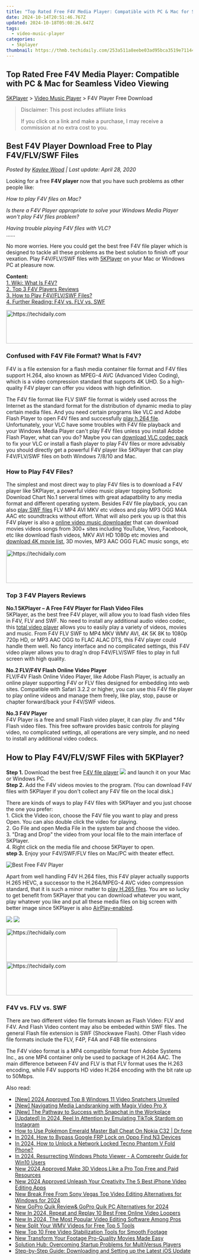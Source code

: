 ```yaml
---
title: "Top Rated Free F4V Media Player: Compatible with PC & Mac for Seamless Video Viewing"
date: 2024-10-14T20:51:46.767Z
updated: 2024-10-18T05:08:26.647Z
tags:
  - video-music-player
categories:
  - 5kplayer
thumbnail: https://thmb.techidaily.com/253a511a8eebe03ad95bca3519e71144f55137cbd051ad18a83009076fc1de06.jpg
---
```


## Top Rated Free F4V Media Player: Compatible with PC & Mac for Seamless Video Viewing

[5KPlayer](https://tools.techidaily.com/5kplayer/products/) \> [Video Music Player](https://tools.techidaily.com/5kplayer/video-music-player/) \> F4V Player Free Download

>  Disclaimer: This post includes affiliate links
>
>  If you click on a link and make a purchase, I may receive a commission at no extra cost to you.
>

## Best F4V Player Download Free to Play F4V/FLV/SWF Files

 _Posted by [Kaylee Wood](https://www.quora.com/profile/Amanda-Hu-21) | Last update: April 28, 2020_

Looking for a free **F4V player** now that you have such problems as other people like:

  
_How to play F4V files on Mac?_ 

_Is there a F4V Player appropriate to solve your Windows Media Player won't play F4V files problem?_ 

_Having trouble playing F4V files with VLC?_  
 ......

  
No more worries. Here you could get the best free F4V file player which is designed to tackle all these problems as the best solution to finish off your vexation. Play F4V/FLV/SWF files with [5KPlayer](https://tools.techidaily.com/5kplayer/products/) on your Mac or Windows PC at pleasure now.

**Content:**  
[1\. Wiki: What Is F4V?](https://tools.techidaily.com/5kplayer/video-music-player/)  
[2\. Top 3 F4V Players Reviews](https://tools.techidaily.com/5kplayer/video-music-player/)  
[3\. How to Play F4V/FLV/SWF Files?](https://tools.techidaily.com/5kplayer/video-music-player/)  
[4\. Further Reading: F4V vs. FLV vs. SWF](https://tools.techidaily.com/5kplayer/video-music-player/) 

<!-- affiliate ads begin -->
<a href="https://aligracehair.sjv.io/c/5597632/2036486/19272" target="_top" id="2036486">
  <img src="//a.impactradius-go.com/display-ad/19272-2036486" border="0" alt="https://techidaily.com" width="728" height="90"/>
</a>
<img height="0" width="0" src="https://aligracehair.sjv.io/i/5597632/2036486/19272" style="position:absolute;visibility:hidden;" border="0" />
<!-- affiliate ads end -->

### Confused with F4V File Format? What Is F4V?

F4V is a file extension for a flash media container file format and F4V files support H.264, also known as MPEG-4 AVC (Advanced Video Coding), which is a video compression standard that supports 4K UHD. So a high-quality F4V player can offer you videos with high definition.

The F4V file format like FLV SWF file format is widely used across the Internet as the standard format for the distribution of dynamic media to play certain media files. And you need certain programs like VLC and Adobe Flash Player to open F4V files and successfully [play h.264 file](https://tools.techidaily.com/5kplayer/video-music-player/). Unfortunately, your VLC have some troubles with F4V file playback and your Windows Media Player can't play F4V files unless you install Adobe Flash Player, what can you do? Maybe you can [download VLC codec pack](https://tools.techidaily.com/5kplayer/video-music-player/) to fix your VLC or install a flash player to play F4V files or more advisably you should directly get a powerful F4V player like 5KPlayer that can play F4V/FLV/SWF files on both Windows 7/8/10 and Mac. 

### How to Play F4V Files?

The simplest and most direct way to play F4V files is to download a F4V player like 5KPlayer, a powerful video music player topping Softonic Download Chart No.1 serveral times with great adapatbility to any media format and different operating system. Besides F4V file playback, you can also [play SWF files](https://tools.techidaily.com/5kplayer/video-music-player/) FLV MP4 AVI MKV etc videos and play MP3 OGG M4A AAC etc soundtracks without effort. What will also perk you up is that this F4V player is also a [online video music downloader](https://tools.techidaily.com/5kplayer/youtube-download/) that can download movies videos songs from 300+ sites including YouTube, Vevo, Facebook, etc like download flash videos, MKV AVI HD 1080p etc movies and [download 4K movie list](https://tools.techidaily.com/5kplayer/youtube-download/), 3D movies, MP3 AAC OGG FLAC music songs, etc

<!-- affiliate ads begin -->
<a href="https://aligracehair.sjv.io/c/5597632/2016170/19272" target="_top" id="2016170">
  <img src="//a.impactradius-go.com/display-ad/19272-2016170" border="0" alt="https://techidaily.com" width="728" height="90"/>
</a>
<img height="0" width="0" src="https://aligracehair.sjv.io/i/5597632/2016170/19272" style="position:absolute;visibility:hidden;" border="0" />
<!-- affiliate ads end -->

###  Top 3 F4V Players Reviews

**No.1 5KPlayer – A Free F4V Player for Flash Video Files**  
 5KPlayer, as the best free F4V player, will allow you to load flash video files in F4V, FLV and SWF. No need to install any additional audio video codec, this [total video player](https://tools.techidaily.com/5kplayer/video-music-player/) allows you to easily play a variety of videos, movies and music. From F4V FLV SWF to MP4 MKV WMV AVI, 4K 5K 8K to 1080p 720p HD, or MP3 AAC OGG to FLAC ALAC DTS, this F4V player could handle them well. No fancy interface and no complicated settings, this F4V video player allows you to drag'n drop F4V/FLV/SWF files to play in full screen with high quality. 

**No.2 FLV/F4V Flash Online Video Player**  
 FLV/F4V Flash Online Video Player, like Adobe Flash Player, is actually an online player supporting F4V or FLV files designed for embedding into web sites. Compatible with Safari 3.2.2 or higher, you can use this F4V file player to play online videos and manage them freely, like play, stop, pause or chapter forward/back your F4V/SWF videos. 

**No.3 F4V Player**  
 F4V Player is a free and small Flash video player, it can play .flv and \*.f4v Flash video files. This free software provides basic controls for playing video, no complicated settings, all operations are very simple, and no need to install any additional video codecs. 

## How to Play F4V/FLV/SWF Files with 5KPlayer?

**Step 1.** Download the best free [F4V file player](https://tools.techidaily.com/5kplayer/products/) [![](https://www.5kplayer.com/video-music-player/../image/download-mac/dicon.png)](https://tools.techidaily.com/5kplayer/products/) and launch it on your Mac or Windows PC.  
**Step 2.** Add the F4V videos movies to the program. (You can download F4V files with 5KPlayer if you don't collect any F4V file on the local disk.)  

 There are kinds of ways to play F4V files with 5KPlayer and you just choose the one you prefer:  
 1\. Click the Video icon, choose the F4V file you want to play and press Open. You can also double click the video for playing.  
 2\. Go File and open Media File in the system bar and choose the video.  
3\. "Drag and Drop" the video from your local file to the main interface of 5KPlayer.  
4\. Right click on the media file and choose 5KPlayer to open.  
**step 3.** Enjoy your F4V/SWF/FLV files on Mac/PC with theater effect.

![Best Free F4V Player](https://www.5kplayer.com/video-music-player/img/flv-player-free-download.jpg) 

Apart from well handling F4V H.264 files, this F4V player actually supports H.265 HEVC, a successor to the H.264/MPEG-4 AVC video compression standard, that it is such a minor matter to [play H.265 files](https://tools.techidaily.com/5kplayer/video-music-player/). You are so lucky to get benefit from 5KPlayer that you can download whatever you want, play whatever you like and put all these media files on big screen with better image since 5KPlayer is also [AirPlay-enabled](https://tools.techidaily.com/5kplayer/airplay/). 

[![](https://www.5kplayer.com/video-music-player/../button/freedownwhitewin.png)](https://tools.techidaily.com/5kplayer/products/) [![](https://www.5kplayer.com/video-music-player/../button/freedownbackmac.png)](https://tools.techidaily.com/5kplayer/products/) 

<!-- affiliate ads begin -->
<a href="https://aligracehair.sjv.io/c/5597632/2080312/19272" target="_top" id="2080312">
  <img src="//a.impactradius-go.com/display-ad/19272-2080312" border="0" alt="https://techidaily.com" width="300" height="90"/>
</a>
<img height="0" width="0" src="https://aligracehair.sjv.io/i/5597632/2080312/19272" style="position:absolute;visibility:hidden;" border="0" />
<!-- affiliate ads end -->

<!-- affiliate ads begin -->
<a href="https://appsumo.8odi.net/c/5597632/2043855/7443" target="_top" id="2043855">
  <img src="//a.impactradius-go.com/display-ad/7443-2043855" border="0" alt="https://techidaily.com" width="728" height="90"/>
</a>
<img height="0" width="0" src="https://appsumo.8odi.net/i/5597632/2043855/7443" style="position:absolute;visibility:hidden;" border="0" />
<!-- affiliate ads end -->

### F4V vs. FLV vs. SWF

There are two different video file formats known as Flash Video: FLV and F4V. And Flash Video content may also be embeded within SWF files. The general Flash file extension is SWF (Shockwave Flash). Other Flash video file formats include the FLV, F4P, F4A and F4B file extensions

The F4V video format is a MP4 compatible format from Adobe Systems Inc., as one MP4 container only be used to package of H.264 AAC. The main difference between F4V and FLV is that FLV format uses the H.263 encoding, while F4V supports HD video H.264 encoding with the bit rate up to 50Mbps.

<ins class="adsbygoogle"
     style="display:block"
     data-ad-format="autorelaxed"
     data-ad-client="ca-pub-7571918770474297"
     data-ad-slot="1223367746"></ins>

<ins class="adsbygoogle"
     style="display:block"
     data-ad-client="ca-pub-7571918770474297"
     data-ad-slot="8358498916"
     data-ad-format="auto"
     data-full-width-responsive="true"></ins>

<span class="atpl-alsoreadstyle">Also read:</span>
<div><ul>
<li><a href="https://screen-sharing-recording.techidaily.com/new-2024-approved-top-8-windows-11-video-snatchers-unveiled/"><u>[New] 2024 Approved Top 8 Windows 11 Video Snatchers Unveiled</u></a></li>
<li><a href="https://extra-approaches.techidaily.com/new-navigating-media-landsranking-with-magix-video-pro-x/"><u>[New] Navigating Media Landsranking with Magix Video Pro X</u></a></li>
<li><a href="https://snapchat-videos.techidaily.com/new-the-pathway-to-success-with-snapchat-in-the-workplace/"><u>[New] The Pathway to Success with Snapchat in the Workplace</u></a></li>
<li><a href="https://instagram-video-files.techidaily.com/updated-in-2024-reel-in-attention-by-emulating-tiktok-stardom-on-instagram/"><u>[Updated] In 2024, Reel In Attention by Emulating TikTok Stardom on Instagram</u></a></li>
<li><a href="https://android-pokemon-go.techidaily.com/how-to-use-pokemon-emerald-master-ball-cheat-on-nokia-c32-drfone-by-drfone-virtual-android/"><u>How to Use Pokémon Emerald Master Ball Cheat On Nokia C32 | Dr.fone</u></a></li>
<li><a href="https://android-frp.techidaily.com/in-2024-how-to-bypass-google-frp-lock-on-oppo-find-n3-devices-by-drfone-android/"><u>In 2024, How to Bypass Google FRP Lock on Oppo Find N3 Devices</u></a></li>
<li><a href="https://unlock-android.techidaily.com/in-2024-how-to-unlock-a-network-locked-tecno-phantom-v-fold-phone-by-drfone-android/"><u>In 2024, How to Unlock a Network Locked Tecno Phantom V Fold Phone?</u></a></li>
<li><a href="https://extra-support.techidaily.com/in-2024-resurrecting-windows-photo-viewer-a-compreehr-guide-for-win10-users/"><u>In 2024, Resurrecting Windows Photo Viewer - A Compreehr Guide for Win10 Users</u></a></li>
<li><a href="https://video-creation-software.techidaily.com/new-2024-approved-make-3d-videos-like-a-pro-top-free-and-paid-resources/"><u>New 2024 Approved Make 3D Videos Like a Pro Top Free and Paid Resources</u></a></li>
<li><a href="https://video-creation-software.techidaily.com/new-2024-approved-unleash-your-creativity-the-5-best-iphone-video-editing-apps/"><u>New 2024 Approved Unleash Your Creativity The 5 Best iPhone Video Editing Apps</u></a></li>
<li><a href="https://video-creation-software.techidaily.com/new-break-free-from-sony-vegas-top-video-editing-alternatives-for-windows-for-2024/"><u>New Break Free From Sony Vegas Top Video Editing Alternatives for Windows for 2024</u></a></li>
<li><a href="https://video-creation-software.techidaily.com/new-gopro-quik-reviewand-gopro-quik-pc-alternatives-for-2024/"><u>New GoPro Quik Review& GoPro Quik PC Alternatives for 2024</u></a></li>
<li><a href="https://video-creation-software.techidaily.com/new-in-2024-repeat-and-replay-10-best-free-online-video-loopers/"><u>New In 2024, Repeat and Replay 10 Best Free Online Video Loopers</u></a></li>
<li><a href="https://video-creation-software.techidaily.com/new-in-2024-the-most-popular-video-editing-software-among-pros/"><u>New In 2024, The Most Popular Video Editing Software Among Pros</u></a></li>
<li><a href="https://video-creation-software.techidaily.com/new-split-your-wmv-videos-for-free-top-5-tools/"><u>New Split Your WMV Videos for Free Top 5 Tools</u></a></li>
<li><a href="https://video-creation-software.techidaily.com/new-top-10-free-video-stabilization-tools-for-smooth-footage/"><u>New Top 10 Free Video Stabilization Tools for Smooth Footage</u></a></li>
<li><a href="https://video-creation-software.techidaily.com/new-transform-your-footage-pro-quality-movies-made-easy/"><u>New Transform Your Footage Pro-Quality Movies Made Easy</u></a></li>
<li><a href="https://program-issues.techidaily.com/solution-hub-overcoming-startup-problems-for-multiversus-players/"><u>Solution Hub: Overcoming Startup Problems for MultiVersus Players</u></a></li>
<li><a href="https://tech-recovery.techidaily.com/step-by-step-guide-downloading-and-setting-up-the-latest-ios-update/"><u>Step-by-Step Guide: Downloading and Setting up the Latest iOS Update</u></a></li>
</ul></div>

